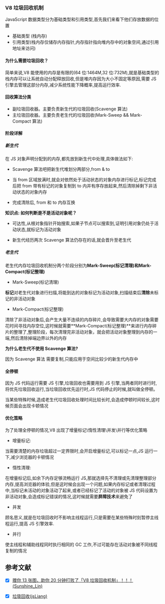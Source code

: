 ### V8 垃圾回收机制

JavaScript 数据类型分为基础类型和引用类型,首先我们来看下他们存放数据的位置

- 基础类型 (栈内存)
- 引用类型(栈内存仅储存内存指针,内存指针指向堆内存中的对象空间,通过引用地址来访问)

#### 为什么需要垃圾回收？

简单来说,V8 能使用的内存是有限的(64 位:1464M,32 位:732M),就是基础类型的栈内存可以让系统自动分配释放回收,但是堆内存因为大小不固定等原因,需要 JS 引擎去管理这部分内存,减少系统性能下降概率,提高运行效率.

#### 回收算法分类

- 副垃圾回收器。主要负责新生代的垃圾回收(Scavenge 算法)
- 主垃圾回收器。主要负责老生代的垃圾回收(Mark-Sweep && Mark-Compact 算法)

#### 阶段详解

##### 新生代

在 JS 对象声明分配到的内存,都先放到新生代中处理,具体做法如下:

- Scavenge 算法吧把新生代堆划分两部分,from & to

- 当 from 区域放满时,就会对依然处于活动状态的对象内存进行标记,标记完成后把 from 带有标记的对象复制到 to 内并有序存放起来,然后清除掉剩下非活动状态的对象内存

- 完成清除后, from 和 to 内存互换

**知识点: 如何判断是不是活动对象呢？**

- 可达性,从根对象指针开始搜索,如果子节点可以搜索到,证明引用对象仍处于活动状态,就标记为活动对象

- 新生代经历两次 Scavenge 算法仍存在的话,就会晋升至老生代

##### 老生代

老生代内存垃圾回收机制分两个阶段分别为**Mark-Sweep(标记清理)**和**Mark-Compact(标记整理)**

- Mark-Sweep(标记清理)

**标记**对老生代对象进行扫描,将能到达的对象标记为活动对象,扫描结束后**清除**未标记的非活动对象

- Mark-Compact(标记整理)

清除了非活动对象后,会产生大量不连续的内存碎片,会导致需要大内存的对象需要花时间寻找内存空位,这时候就需要**Mark-Compact(标记整理)**来进行内存碎片的整理了,整理阶段，每次清理完非活动对象，就会把活动对象整理到内存的一端,然后清除掉端边界以外的内存

**为什么老生代不使用 Scavenge 算法?**

因为 Scavenge 算法 需要复制,只能应用于空间比较少的新生代内存中

#### 全停顿

因为 JS 代码运行需要 JS 引擎,垃圾回收也需要用到 JS 引擎,当两者同时进行时,将优先垃圾回收运行,当垃圾回收优先运行时,JS 代码停止的时候,就叫做全停顿。

当某些特殊时候,造成老生代垃圾回收处理时间比较长时,会造成停顿时间较长,这时候页面会出现卡顿情况

#### 优化策略

为了处理全停顿的情况,V8 出现了增量标记\惰性清理\并发\并行等优化策略

- 增量标记:

当需要清楚的内存垃圾超过一定界限时,会开启增量标记,可以标记一点,JS 运行一下,减少浏览器的卡顿情况

- 惰性清理:

在增量标记后,如余下内存足够流畅运行 JS,那就选择先不清理或先清理整理部分内存,提高浏览器的体验,但是这时候会出现一个问题,如果内存标记或者清理过程中,当标记未活动的对象活动了起来,或者已经标记了活动的对象被 JS 代码设置为非活动对象,会造成标记错误的情况,这时候就需要**屏障技术**来避免了

- 并发

顾名思义,就是在垃圾回收时不影响主线程运行,只是需要在某些特殊时刻暂停主线程运行,提高 JS 引擎效率.

- 并行

使主线程和辅助线程同时执行相同的 GC 工作,不过可能存在活动对象被不同线程复制的情况

## 参考文献

- [x] [赠你 13 张图，助你 20 分钟打败了「V8 垃圾回收机制」！！！(Sunshine_Lin)](https://juejin.cn/post/6995706341041897486)

- [x] [垃圾回收(jsLiang)](https://github.com/LiangJunrong/document-library/blob/master/%E7%B3%BB%E5%88%97-%E9%9D%A2%E8%AF%95%E8%B5%84%E6%96%99/%E6%B5%8F%E8%A7%88%E5%99%A8/%E5%9E%83%E5%9C%BE%E5%9B%9E%E6%94%B6.md)
